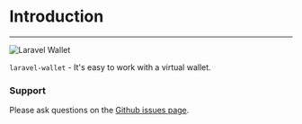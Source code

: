 # Introduction

---

![Laravel Wallet](https://user-images.githubusercontent.com/5111255/48687709-a7c2fa00-ebd3-11e8-8714-c4f3efe93f02.png)

`laravel-wallet` - It's easy to work with a virtual wallet.

### Support

Please ask questions on the [Github issues page](https://github.com/arsamme/laravel-wallet/issues).
